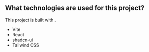 

## What technologies are used for this project?

This project is built with .

- Vite
- React
- shadcn-ui
- Tailwind CSS


